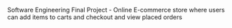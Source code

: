Software Engineering Final Project - Online E-commerce store where users can add items to carts and checkout and view placed orders

